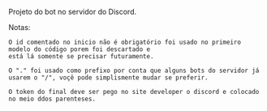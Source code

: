Projeto do bot no servidor do Discord.

Notas:
    
    O id comentado no inicio não é obrigatório foi usado no primeiro modelo do código porem foi descartado e
    está lá somente se precisar futuramente.

    O "." foi usado como prefixo por conta que alguns bots do servidor já usarem o "/", voçê pode simplismente mudar se preferir.

    O token do final deve ser pego no site developer o discord e colocado no meio ddos parenteses.  
